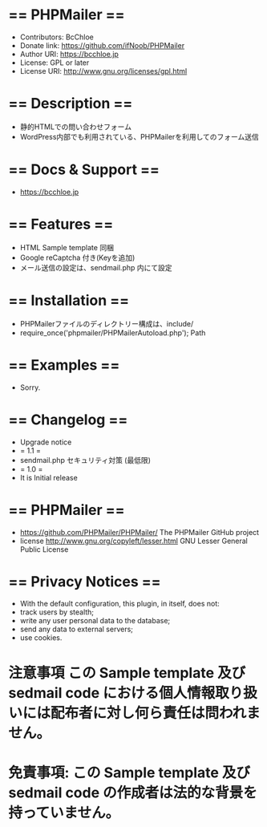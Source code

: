 # == PHPMailer ==
* Contributors: BcChloe
* Donate link: https://github.com/ifNoob/PHPMailer
* Author URI: https://bcchloe.jp
* License: GPL or later
* License URI: http://www.gnu.org/licenses/gpl.html

# == Description ==
* 静的HTMLでの問い合わせフォーム
* WordPress内部でも利用されている、PHPMailerを利用してのフォーム送信

# == Docs & Support ==
* https://bcchloe.jp

# == Features ==
* HTML Sample template 同梱
* Google reCaptcha 付き(Keyを追加)
* メール送信の設定は、sendmail.php 内にて設定

# == Installation ==
* PHPMailerファイルのディレクトリー構成は、include/
* require_once('phpmailer/PHPMailerAutoload.php'); Path

# == Examples ==
* Sorry.

# == Changelog ==
* Upgrade notice
* = 1.1 =
* sendmail.php セキュリティ対策 (最低限)
* = 1.0 =
* It is Initial release

# == PHPMailer ==
* https://github.com/PHPMailer/PHPMailer/ The PHPMailer GitHub project
* license http://www.gnu.org/copyleft/lesser.html GNU Lesser General Public License

# == Privacy Notices ==
* With the default configuration, this plugin, in itself, does not:
* track users by stealth;
* write any user personal data to the database;
* send any data to external servers;
* use cookies.

# 注意事項 この Sample template 及び sedmail code における個人情報取り扱いには配布者に対し何ら責任は問われません。
# 免責事項: この Sample template 及び sedmail code の作成者は法的な背景を持っていません。
